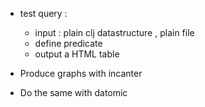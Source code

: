 * test query :
  - input : plain clj datastructure , plain file
  - define predicate
  - output a HTML table

* Produce graphs with incanter

* Do the same with datomic